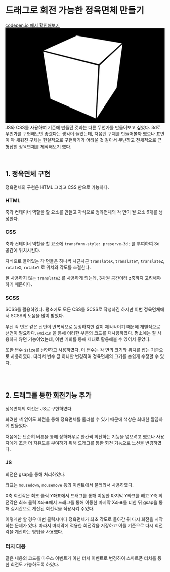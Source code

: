 # **드래그로 회전 가능한 정육면체 만들기**
<a href="https://codepen.io/RAREBEEF/pen/eYGKZKL">codepen.io 에서 확인해보기</a>
<img src="cube.png" />
JS와 CSS를 사용하여 기존에 만들던 것과는 다른 무언가를 만들어보고 싶었다. 3d로 무언가를 구현해보면 좋겠다는 생각이 들었는데, 처음엔 구체를 만들어볼까 했으나 표면이 꽉 채워진 구체는 현실적으로 구현하기가 어려울 것 같아서 무난하고 전체적으로 균형잡힌 정육면체를 제작해보기 했다.

<br/>

## **1. 정육면체 구현**

정육면체의 구현은 HTML 그리고 CSS 만으로 가능하다. 

### **HTML**
축과 컨테이너 역할을 할 요소를 만들고 자식으로 정육면체의 각 면이 될 요소 6개를 생성한다.

### **CSS**
축과 컨테이너 역할을 할 요소에 `transform-style: preserve-3d;` 를 부여하여 3d 공간에 위치시킨다.

자식으로 들어있는 각 면들은 하나씩 차근차근 `translateX`, `translateY`, `translateZ`, `rotateX`, `rotateY` 로 위치와 각도를 조절한다.

잘 사용하지 않는 `translateZ` 를 사용하게 되는데, 3차원 공간이라 z축까지 고려해야하기 때문이다.

### **SCSS**  
SCSS를 활용하였다. 평소에도 모든 CSS를 SCSS로 작성하긴 하지만 이번 정육면체에서 SCSS의 도움을 많이 받았다. 

우선 각 면은 같은 선언이 반복적으로 등장하지만 값이 제각각이기 때문에 개별적으로 선언이 필요하다. `@mixin` 을 통해 이러한 부분의 코드를 재사용하였다. 평소에는 잘 사용하지 않던 기능이었는데, 이번 기회를 통해 제대로 활용해볼 수 있어서 좋았다.  

또한 변수 `$size`를 선언하고 사용하였다. 
이 변수는 각 면의 크기와 위치를 잡는 기준으로 사용하였다. 따라서 변수 값 하나만 변경하여 정육면체의 크기를 손쉽게 수정할 수 있다.

<br />
<br />

## **2. 드래그를 통한 회전기능 추가**

정육면체의 회전은 JS로 구현하였다. 

화려한 색 없이도 회전을 통해 정육면체를 둘러볼 수 있기 때문에 색상은 최대한 깔끔하게 만들었다.

처음에는 단순히 버튼을 통해 상하좌우로 한칸씩 회전하는 기능을 넣으려고 했으나 사용자에게 조금 더 자유도를 부여하기 위해 드래그를 통한 회전 기능으로 노선을 변경하였다.

### **JS**
회전은 gsap을 통해 처리하였다. 

좌표는 `mousedown`, `mousemove` 등의 이벤트에서 불러와서 사용하였다.

X축 회전각은 최초 클릭 Y좌표에서 드래그를 통해 이동한 마지막 Y좌표를 빼고 
Y축 회전각은 최초 클릭 X좌표에서 드래그를 통해 이동한 마지막 X좌표를 더한 뒤 
gsap을 통해 실시간으로 계산된 회전각을 적용시켜 주었다.

이렇게만 할 경우 매번 클릭시마다 정육면체가 최초 각도로 돌아간 뒤 다시 회전을 시작하는 문제가 있다. 따라서 마지막에 적용한 회전각을 저장하고 이를 기준으로 다시 회전각을 계산하는 방법을 사용했다.

### **터치 대응**
같은 내용의 코드를 마우스 이벤트가 아닌 터치 이벤트로 변경하여 스마트폰 터치를 통한 회전도 가능하도록 하였다.

